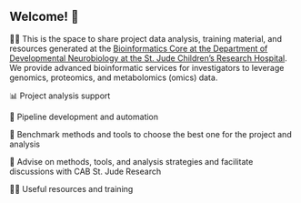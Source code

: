 ## Welcome! 🙌


🙋‍♀️ This is the space to share project data analysis, training material, and resources generated at the [Bioinformatics Core at the Department of Developmental Neurobiology at the St. Jude Children’s Research Hospital](https://www.stjude.org/research/departments/developmental-neurobiology/shared-resources/bioinformatic-core.html).
We provide advanced bioinformatic services for investigators to leverage genomics, proteomics, and metabolomics (omics) data. 


📊 Project analysis support

:rocket: Pipeline development and automation

:construction_worker: Benchmark methods and tools to choose the best one for the project and analysis

💪 Advise on methods, tools, and analysis strategies and facilitate discussions with CAB St. Jude Research

👩‍💻 Useful resources and training

